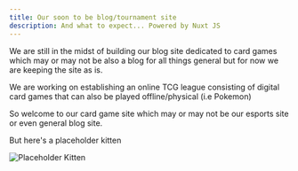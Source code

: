 ```yaml
---
title: Our soon to be blog/tournament site
description: And what to expect... Powered by Nuxt JS
---
```


We are still in the midst of building our blog site dedicated to card games which may or may not be also a blog for all things general but for now we are keeping the site as is.

We are working on establishing an online TCG league consisting of digital card games that can also be played offline/physical (i.e Pokemon)

So welcome to our card game site which may or may not be our esports site or even general blog site.

But here's a placeholder kitten

![Placeholder Kitten](https://placekitten.com/800/400)